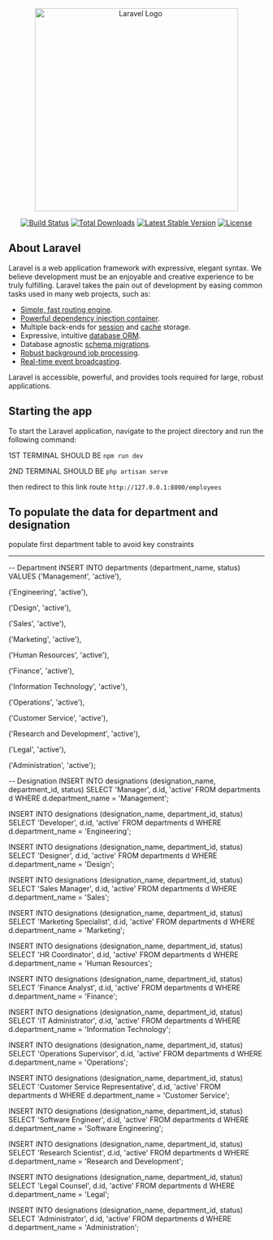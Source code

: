<p align="center"><a href="https://laravel.com" target="_blank"><img src="https://raw.githubusercontent.com/laravel/art/master/logo-lockup/5%20SVG/2%20CMYK/1%20Full%20Color/laravel-logolockup-cmyk-red.svg" width="400" alt="Laravel Logo"></a></p>

<p align="center">
<a href="https://github.com/laravel/framework/actions"><img src="https://github.com/laravel/framework/workflows/tests/badge.svg" alt="Build Status"></a>
<a href="https://packagist.org/packages/laravel/framework"><img src="https://img.shields.io/packagist/dt/laravel/framework" alt="Total Downloads"></a>
<a href="https://packagist.org/packages/laravel/framework"><img src="https://img.shields.io/packagist/v/laravel/framework" alt="Latest Stable Version"></a>
<a href="https://packagist.org/packages/laravel/framework"><img src="https://img.shields.io/packagist/l/laravel/framework" alt="License"></a>
</p>

## About Laravel

Laravel is a web application framework with expressive, elegant syntax. We believe development must be an enjoyable and creative experience to be truly fulfilling. Laravel takes the pain out of development by easing common tasks used in many web projects, such as:

- [Simple, fast routing engine](https://laravel.com/docs/routing).
- [Powerful dependency injection container](https://laravel.com/docs/container).
- Multiple back-ends for [session](https://laravel.com/docs/session) and [cache](https://laravel.com/docs/cache) storage.
- Expressive, intuitive [database ORM](https://laravel.com/docs/eloquent).
- Database agnostic [schema migrations](https://laravel.com/docs/migrations).
- [Robust background job processing](https://laravel.com/docs/queues).
- [Real-time event broadcasting](https://laravel.com/docs/broadcasting).

Laravel is accessible, powerful, and provides tools required for large, robust applications.

## Starting the app

To start the Laravel application, navigate to the project directory and run the following command:

1ST TERMINAL SHOULD BE 
    ```npm run dev```

2ND TERMINAL SHOULD BE 
    ```php artisan serve```

then redirect to this link route
    ```http://127.0.0.1:8000/employees```

## To populate the data for department and designation

 populate first department table to avoid key constraints

-------------------------------------------------------

-- Department
INSERT INTO departments (department_name, status) VALUES 
('Management', 'active'),

('Engineering', 'active'),

('Design', 'active'),

('Sales', 'active'),

('Marketing', 'active'),

('Human Resources', 'active'),

('Finance', 'active'),

('Information Technology', 'active'),

('Operations', 'active'),

('Customer Service', 'active'),

('Research and Development', 'active'),

('Legal', 'active'),

('Administration', 'active');

-- Designation
INSERT INTO designations (designation_name, department_id, status) 
SELECT 'Manager', d.id, 'active' FROM departments d WHERE d.department_name = 'Management';

INSERT INTO designations (designation_name, department_id, status) 
SELECT 'Developer', d.id, 'active' FROM departments d WHERE d.department_name = 'Engineering';

INSERT INTO designations (designation_name, department_id, status) 
SELECT 'Designer', d.id, 'active' FROM departments d WHERE d.department_name = 'Design';

INSERT INTO designations (designation_name, department_id, status) 
SELECT 'Sales Manager', d.id, 'active' FROM departments d WHERE d.department_name = 'Sales';

INSERT INTO designations (designation_name, department_id, status) 
SELECT 'Marketing Specialist', d.id, 'active' FROM departments d WHERE d.department_name = 'Marketing';

INSERT INTO designations (designation_name, department_id, status) 
SELECT 'HR Coordinator', d.id, 'active' FROM departments d WHERE d.department_name = 'Human Resources';

INSERT INTO designations (designation_name, department_id, status) 
SELECT 'Finance Analyst', d.id, 'active' FROM departments d WHERE d.department_name = 'Finance';

INSERT INTO designations (designation_name, department_id, status) 
SELECT 'IT Administrator', d.id, 'active' FROM departments d WHERE d.department_name = 'Information Technology';

INSERT INTO designations (designation_name, department_id, status) 
SELECT 'Operations Supervisor', d.id, 'active' FROM departments d WHERE d.department_name = 'Operations';

INSERT INTO designations (designation_name, department_id, status) 
SELECT 'Customer Service Representative', d.id, 'active' FROM departments d WHERE d.department_name = 'Customer Service';

INSERT INTO designations (designation_name, department_id, status) 
SELECT 'Software Engineer', d.id, 'active' FROM departments d WHERE d.department_name = 'Software Engineering';

INSERT INTO designations (designation_name, department_id, status) 
SELECT 'Research Scientist', d.id, 'active' FROM departments d WHERE d.department_name = 'Research and Development';

INSERT INTO designations (designation_name, department_id, status) 
SELECT 'Legal Counsel', d.id, 'active' FROM departments d WHERE d.department_name = 'Legal';

INSERT INTO designations (designation_name, department_id, status) 
SELECT 'Administrator', d.id, 'active' FROM departments d WHERE d.department_name = 'Administration';




